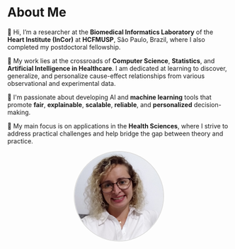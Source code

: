 # About Me

👋 Hi, I’m a researcher at the **Biomedical Informatics Laboratory** of the **Heart Institute (InCor)** at **HCFMUSP**, São Paulo, Brazil, where I also completed my postdoctoral fellowship. 

🔬 My work lies at the crossroads of **Computer Science**, **Statistics**, and **Artificial Intelligence in Healthcare**. I am dedicated at learning to discover, generalize, and personalize cause-effect relationships from various observational and experimental data.

🤖 I'm passionate about developing AI and **machine learning** tools that promote **fair**, **explainable**, **scalable**, **reliable**, and **personalized** decision-making. 

🏥 My main focus is on applications in the **Health Sciences**, where I strive to address practical challenges and help bridge the gap between theory and practice.

<p align="center">
  <img src="./ProfilePic.jpg" alt="My Photo" width="200" style="border-radius: 50%; border: 2px solid #ddd;">
</p>

